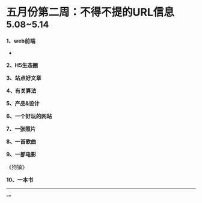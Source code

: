 
# 五月份第二周：不得不提的URL信息 <small>5.08~5.14</small>

__1、web前端__    
    
- []()   
 
__2、H5生态圈__      

 
__3、站点好文章__    


__4、有关算法__     


__5、产品&设计__        


__6、一个好玩的网站__


__7、一张照片__   
 

__8、一首歌曲__  


__9、一部电影__   

《狗镇》 

__10、一本书__ 



-------------------

“”

